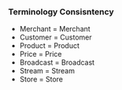 ### Terminology Consisntency
* Merchant = Merchant
* Customer = Customer 
* Product = Product
* Price = Price
* Broadcast = Broadcast
* Stream = Stream
* Store = Store